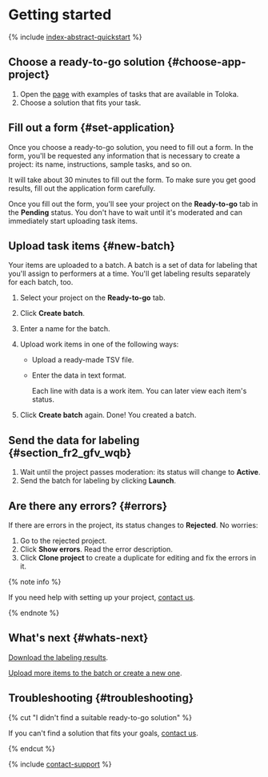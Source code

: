 # Getting started

{% include [index-abstract-quickstart](_includes/index/id-index/abstract-quickstart.md) %}

## Choose a ready-to-go solution {#choose-app-project}

1. Open the [page](https://toloka.yandex.com/requester/templates) with examples of tasks that are available in Toloka.
1. Choose a solution that fits your task.

## Fill out a form {#set-application}

Once you choose a ready-to-go solution, you need to fill out a form. In the form, you'll be requested any information that is necessary to create a project: its name, instructions, sample tasks, and so on.

It will take about 30 minutes to fill out the form. To make sure you get good results, fill out the application form carefully.

Once you fill out the form, you'll see your project on the **Ready-to-go** tab in the **Pending** status. You don't have to wait until it's moderated and can immediately start uploading task items.

## Upload task items {#new-batch}

Your items are uploaded to a batch. A batch is a set of data for labeling that you'll assign to performers at a time. You'll get labeling results separately for each batch, too.

1. Select your project on the **Ready-to-go** tab.

1. Click **Create batch**.

1. Enter a name for the batch.

1. Upload work items in one of the following ways:

    - Upload a ready-made TSV file.

    - Enter the data in text format.

      Each line with data is a work item. You can later view each item's status.

1. Click **Create batch** again. Done! You created a batch.

## Send the data for labeling {#section_fr2_gfv_wqb}

1. Wait until the project passes moderation: its status will change to **Active**.
1. Send the batch for labeling by clicking **Launch**.

## Are there any errors? {#errors}

If there are errors in the project, its status changes to **Rejected**. No worries:

1. Go to the rejected project.
1. Click **Show errors**. Read the error description.
1. Click **Clone project** to create a duplicate for editing and fix the errors in it.

{% note info %}

If you need help with setting up your project, [contact us](https://toloka.ai/docs/guide/troubleshooting/support.html#troubleshooting__new_1).

{% endnote %}

## What's next {#whats-next}

[Download the labeling results](download-results.md).

[Upload more items to the batch or create a new one](add-task.md#edit).

## Troubleshooting {#troubleshooting}

{% cut "I didn't find a suitable ready-to-go solution" %}

If you can't find a solution that fits your goals, [contact us](https://toloka.ai/docs/guide/troubleshooting/support.html#troubleshooting__new_1).

{% endcut %}

{% include [contact-support](_includes/contact-support.md) %}